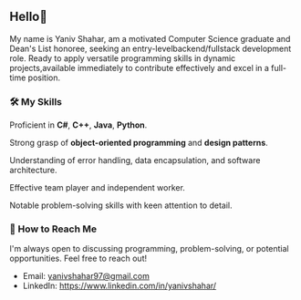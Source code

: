## Hello👋

My name is Yaniv Shahar, am a motivated Computer Science graduate and Dean's List honoree, seeking an entry-levelbackend/fullstack development role. Ready to apply versatile programming skills in dynamic projects,available immediately to contribute effectively and excel in a full-time position.

### 🛠️ My Skills

Proficient in **C#**, **C++**, **Java**, **Python**.

Strong grasp of **object-oriented programming** and **design patterns**.

Understanding of error handling, data encapsulation, and software architecture.

Effective team player and independent worker.

Notable problem-solving skills with keen attention to detail.

### 🤝 How to Reach Me

I'm always open to discussing programming, problem-solving, or potential opportunities. Feel free to reach out!

- Email: yanivshahar97@gmail.com
- LinkedIn: https://www.linkedin.com/in/yanivshahar/



